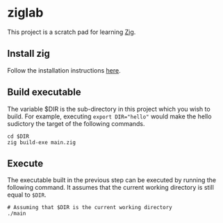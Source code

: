 # ziglab
This project is a scratch pad for learning [Zig](https://ziglang.org/).

## Install zig

Follow the installation instructions [here](https://zig.guide/getting-started/installation).

## Build executable
The variable $DIR is the sub-directory in this project which you wish to build.
For example, executing `export DIR="hello"` would make the hello sudictory the target of the following commands.

```
cd $DIR
zig build-exe main.zig

```
## Execute
The executable built in the previous step can be executed by running the following command. It assumes that the current working directory is still equal to `$DIR`.

```
# Assuming that $DIR is the current working directory
./main
```